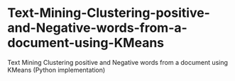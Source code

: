 # Text-Mining-Clustering-positive-and-Negative-words-from-a-document-using-KMeans
Text Mining Clustering positive and Negative words from a document using KMeans (Python implementation)
